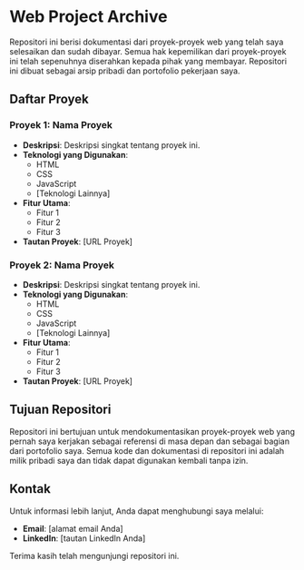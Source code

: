 # Web Project Archive

Repositori ini berisi dokumentasi dari proyek-proyek web yang telah saya selesaikan dan sudah dibayar. Semua hak kepemilikan dari proyek-proyek ini telah sepenuhnya diserahkan kepada pihak yang membayar. Repositori ini dibuat sebagai arsip pribadi dan portofolio pekerjaan saya.

## Daftar Proyek

### Proyek 1: Nama Proyek
- **Deskripsi**: Deskripsi singkat tentang proyek ini.
- **Teknologi yang Digunakan**: 
  - HTML
  - CSS
  - JavaScript
  - [Teknologi Lainnya]
- **Fitur Utama**: 
  - Fitur 1
  - Fitur 2
  - Fitur 3
- **Tautan Proyek**: [URL Proyek]

### Proyek 2: Nama Proyek
- **Deskripsi**: Deskripsi singkat tentang proyek ini.
- **Teknologi yang Digunakan**: 
  - HTML
  - CSS
  - JavaScript
  - [Teknologi Lainnya]
- **Fitur Utama**: 
  - Fitur 1
  - Fitur 2
  - Fitur 3
- **Tautan Proyek**: [URL Proyek]

## Tujuan Repositori

Repositori ini bertujuan untuk mendokumentasikan proyek-proyek web yang pernah saya kerjakan sebagai referensi di masa depan dan sebagai bagian dari portofolio saya. Semua kode dan dokumentasi di repositori ini adalah milik pribadi saya dan tidak dapat digunakan kembali tanpa izin.

## Kontak

Untuk informasi lebih lanjut, Anda dapat menghubungi saya melalui:
- **Email**: [alamat email Anda]
- **LinkedIn**: [tautan LinkedIn Anda]

Terima kasih telah mengunjungi repositori ini.
